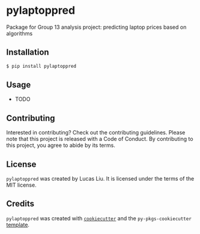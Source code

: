 # pylaptoppred

Package for Group 13 analysis project: predicting laptop prices based on algorithms

## Installation

```bash
$ pip install pylaptoppred
```

## Usage

- TODO

## Contributing

Interested in contributing? Check out the contributing guidelines. Please note that this project is released with a Code of Conduct. By contributing to this project, you agree to abide by its terms.

## License

`pylaptoppred` was created by Lucas Liu. It is licensed under the terms of the MIT license.

## Credits

`pylaptoppred` was created with [`cookiecutter`](https://cookiecutter.readthedocs.io/en/latest/) and the `py-pkgs-cookiecutter` [template](https://github.com/py-pkgs/py-pkgs-cookiecutter).
